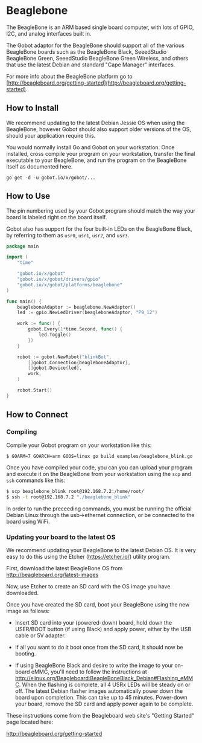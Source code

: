 # Beaglebone

The BeagleBone is an ARM based single board computer, with lots of GPIO, I2C, and analog interfaces built in.

The Gobot adaptor for the BeagleBone should support all of the various BeagleBone boards such as the BeagleBone Black, SeeedStudio BeagleBone Green, SeeedStudio BeagleBone Green Wireless, and others that use the latest Debian and standard "Cape Manager" interfaces.

For more info about the BeagleBone platform go to  [http://beagleboard.org/getting-started](http://beagleboard.org/getting-started).


## How to Install

We recommend updating to the latest Debian Jessie OS when using the BeagleBone, however Gobot should also support older versions of the OS, should your application require this.

You would normally install Go and Gobot on your workstation. Once installed, cross compile your program on your workstation, transfer the final executable to your BeagleBone, and run the program on the BeagleBone itself as documented here.

```
go get -d -u gobot.io/x/gobot/...
```

## How to Use

The pin numbering used by your Gobot program should match the way your board is labeled right on the board itself.

Gobot also has support for the four built-in LEDs on the BeagleBone Black, by referring to them as `usr0`, `usr1`, `usr2`, and `usr3`.

```go
package main

import (
	"time"

	"gobot.io/x/gobot"
	"gobot.io/x/gobot/drivers/gpio"
	"gobot.io/x/gobot/platforms/beaglebone"
)

func main() {
	beagleboneAdaptor := beaglebone.NewAdaptor()
	led := gpio.NewLedDriver(beagleboneAdaptor, "P9_12")

	work := func() {
		gobot.Every(1*time.Second, func() {
			led.Toggle()
		})
	}

	robot := gobot.NewRobot("blinkBot",
		[]gobot.Connection{beagleboneAdaptor},
		[]gobot.Device{led},
		work,
	)

	robot.Start()
}
```

## How to Connect

### Compiling

Compile your Gobot program on your workstation like this:

```bash
$ GOARM=7 GOARCH=arm GOOS=linux go build examples/beaglebone_blink.go
```

Once you have compiled your code, you can you can upload your program and execute it on the BeagleBone from your workstation using the `scp` and `ssh` commands like this:

```bash
$ scp beaglebone_blink root@192.168.7.2:/home/root/
$ ssh -t root@192.168.7.2 "./beaglebone_blink"
```

In order to run the preceeding commands, you must be running the official Debian Linux through the usb->ethernet connection, or be connected to the board using WiFi.

### Updating your board to the latest OS

We recommend updating your BeagleBone to the latest Debian OS. It is very easy to do this using the Etcher (https://etcher.io/) utility program.

First, download the latest BeagleBone OS from http://beagleboard.org/latest-images

Now, use Etcher to create an SD card with the OS image you have downloaded.

Once you have created the SD card, boot your BeagleBone using the new image as follows:

- Insert SD card into your (powered-down) board, hold down the USER/BOOT button (if using Black) and apply power, either by the USB cable or 5V adapter.

- If all you want to do it boot once from the SD card, it should now be booting.

- If using BeagleBone Black and desire to write the image to your on-board eMMC, you'll need to follow the instructions at http://elinux.org/Beagleboard:BeagleBoneBlack_Debian#Flashing_eMMC. When the flashing is complete, all 4 USRx LEDs will be steady on or off. The latest Debian flasher images automatically power down the board upon completion. This can take up to 45 minutes. Power-down your board, remove the SD card and apply power again to be complete.

These instructions come from the Beagleboard web site's "Getting Started" page located here:

http://beagleboard.org/getting-started
